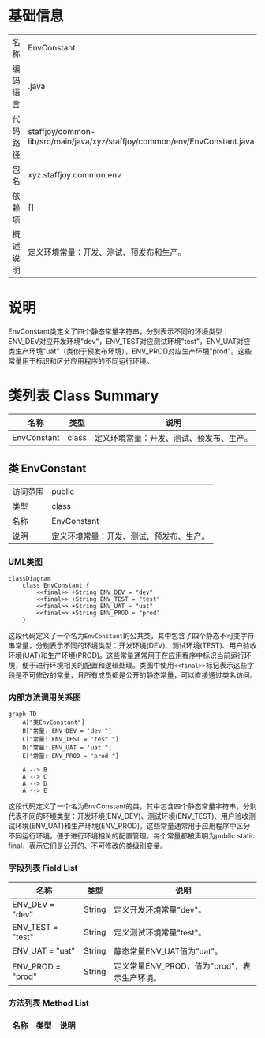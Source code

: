 # 基础信息

|      |      |
|------|------|
| 名称 | EnvConstant |
| 编码语言 | .java |
| 代码路径 | staffjoy/common-lib/src/main/java/xyz/staffjoy/common/env/EnvConstant.java |
| 包名 | xyz.staffjoy.common.env |
| 依赖项 | [] |
| 概述说明 | 定义环境常量：开发、测试、预发布和生产。 |

# 说明

EnvConstant类定义了四个静态常量字符串，分别表示不同的环境类型：ENV_DEV对应开发环境"dev"，ENV_TEST对应测试环境"test"，ENV_UAT对应类生产环境"uat"（类似于预发布环境），ENV_PROD对应生产环境"prod"。这些常量用于标识和区分应用程序的不同运行环境。

# 类列表 Class Summary

| 名称   | 类型  | 说明 |
|-------|------|-------------|
| EnvConstant | class | 定义环境常量：开发、测试、预发布、生产。 |



## 类 EnvConstant

|      |      |
|------|------|
| 访问范围 | public |
| 类型 | class |
| 名称 | EnvConstant |
| 说明 | 定义环境常量：开发、测试、预发布、生产。 |


### UML类图

```mermaid
classDiagram
    class EnvConstant {
        <<final>> +String ENV_DEV = "dev"
        <<final>> +String ENV_TEST = "test"
        <<final>> +String ENV_UAT = "uat"
        <<final>> +String ENV_PROD = "prod"
    }
```

这段代码定义了一个名为`EnvConstant`的公共类，其中包含了四个静态不可变字符串常量，分别表示不同的环境类型：开发环境(DEV)、测试环境(TEST)、用户验收环境(UAT)和生产环境(PROD)。这些常量通常用于在应用程序中标识当前运行环境，便于进行环境相关的配置和逻辑处理。类图中使用`<<final>>`标记表示这些字段是不可修改的常量，且所有成员都是公开的静态常量，可以直接通过类名访问。


### 内部方法调用关系图

```mermaid
graph TD
    A["类EnvConstant"]
    B["常量: ENV_DEV = 'dev'"]
    C["常量: ENV_TEST = 'test'"]
    D["常量: ENV_UAT = 'uat'"]
    E["常量: ENV_PROD = 'prod'"]

    A --> B
    A --> C
    A --> D
    A --> E
```

这段代码定义了一个名为EnvConstant的类，其中包含四个静态常量字符串，分别代表不同的环境类型：开发环境(ENV_DEV)、测试环境(ENV_TEST)、用户验收测试环境(ENV_UAT)和生产环境(ENV_PROD)。这些常量通常用于应用程序中区分不同运行环境，便于进行环境相关的配置管理。每个常量都被声明为public static final，表示它们是公开的、不可修改的类级别变量。

### 字段列表 Field List

| 名称  | 类型  | 说明 |
|-------|-------|------|
| ENV_DEV = "dev" | String | 定义开发环境常量"dev"。 |
| ENV_TEST = "test" | String | 定义测试环境常量"test"。 |
| ENV_UAT = "uat" | String | 静态常量ENV_UAT值为"uat"。 |
| ENV_PROD = "prod" | String | 定义常量ENV_PROD，值为"prod"，表示生产环境。 |

### 方法列表 Method List

| 名称  | 类型  | 说明 |
|-------|-------|------|





